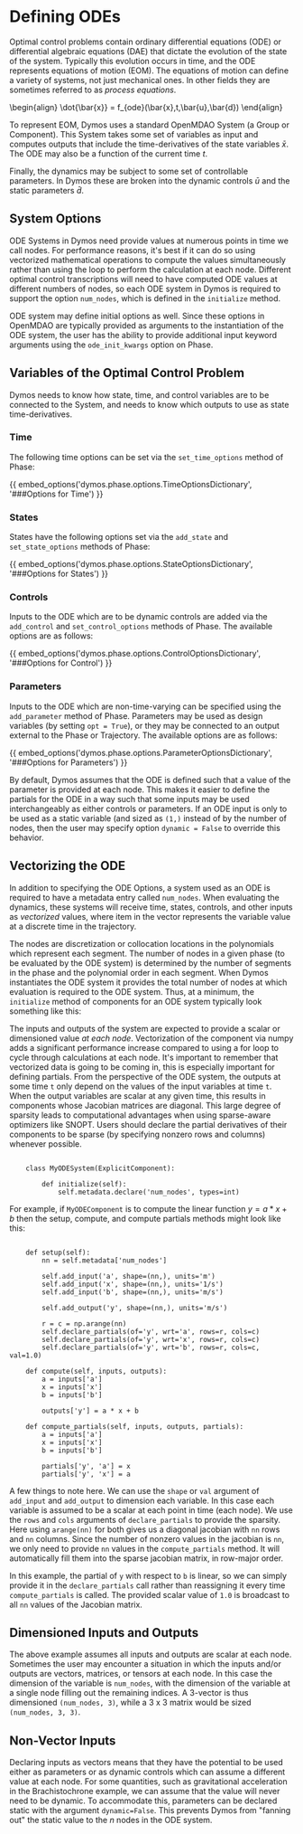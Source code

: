 # Defining ODEs

Optimal control problems contain ordinary differential equations (ODE) or differential algebraic equations (DAE) that dictate the evolution of the state of the system.
Typically this evolution occurs in time, and the ODE represents equations of motion (EOM).
The equations of motion can define a variety of systems, not just mechanical ones.
In other fields they are sometimes referred to as *process equations*.

\begin{align}
    \dot{\bar{x}} = f_{ode}(\bar{x},t,\bar{u},\bar{d})
\end{align}

To represent EOM, Dymos uses a standard OpenMDAO System (a Group or Component).
This System takes some set of variables as input and computes outputs that include the time-derivatives of the state variables $\bar{x}$.
The ODE may also be a function of the current time $t$.

Finally, the dynamics may be subject to some set of controllable parameters.
In Dymos these are broken into the dynamic controls $\bar{u}$ and the static parameters $\bar{d}$.

##  System Options

ODE Systems in Dymos need provide values at numerous points in time we call nodes.
For performance reasons, it's best if it can do so using vectorized mathematical operations to compute the values simultaneously rather than using the loop to perform the calculation at each node.
Different optimal control transcriptions will need to have computed ODE values at different numbers of nodes, so each ODE system in Dymos is required to support the option `num_nodes`, which is defined in the `initialize` method.

ODE system may define initial options as well.
Since these options in OpenMDAO are typically provided as arguments to the instantiation of the ODE system, the user has the ability to provide additional input keyword arguments using the `ode_init_kwargs` option on Phase.

## Variables of the Optimal Control Problem

Dymos needs to know how state, time, and control variables are to be connected to the System, and needs to know which outputs to use as state time-derivatives.

### Time

The following time options can be set via the `set_time_options` method of Phase:

{{ embed_options('dymos.phase.options.TimeOptionsDictionary', '###Options for Time') }}

### States

States have the following options set via the `add_state` and `set_state_options` methods of Phase:

{{ embed_options('dymos.phase.options.StateOptionsDictionary', '###Options for States') }}

###  Controls

Inputs to the ODE which are to be dynamic controls are added via the `add_control` and `set_control_options` methods of Phase.
The available options are as follows:


{{ embed_options('dymos.phase.options.ControlOptionsDictionary', '###Options for Control') }}

###  Parameters

Inputs to the ODE which are non-time-varying can be specified using the `add_parameter` method of Phase.
Parameters may be used as design variables (by setting `opt = True`), or they may be connected to an output external to the Phase or Trajectory.
The available options are as follows:

{{ embed_options('dymos.phase.options.ParameterOptionsDictionary', '###Options for Parameters') }}

By default, Dymos assumes that the ODE is defined such that a value of the parameter is provided at each node.
This makes it easier to define the partials for the ODE in a way such that some inputs may be used interchangeably as either controls or parameters.
If an ODE input is only to be used as a static variable (and sized as `(1,)` instead of by the number of nodes, then the user may specify option `dynamic = False` to override this behavior.

## Vectorizing the ODE

In addition to specifying the ODE Options, a system used as an ODE is required to have a metadata
entry called `num_nodes`.  When evaluating the dynamics, these systems will receive time, states,
controls, and other inputs as *vectorized* values, where item in the vector represents the variable
value at a discrete time in the trajectory.

The nodes are discretization or collocation locations in the polynomials which represent
each segment.  The number of nodes in a given phase (to be evaluated by the ODE system) is determined
by the number of segments in the phase and the polynomial order in each segment.  When Dymos instantiates
the ODE system it provides the total number of nodes at which evaluation is required to the ODE system.
Thus, at a minimum, the `initialize` method of components for an ODE system typically look something
like this:

The inputs and outputs of the system are expected to provide a scalar or dimensioned
value *at each node*.  Vectorization of the component via numpy adds a significant performance increase
compared to using a for loop to cycle through calculations at each node.  It's important to remember
that vectorized data is going to be coming in, this is especially important for defining partials.
From the perspective of the ODE system, the outputs at some time `t` only depend on the values
of the input variables at time `t`.  When the output variables are scalar at any given time, this
results in components whose Jacobian matrices are diagonal.  This large degree of sparsity leads
to computational advantages when using sparse-aware optimizers like SNOPT.  Users should declare
the partial derivatives of their components to be sparse (by specifying nonzero rows and columns)
whenever possible.

```python3

    class MyODESystem(ExplicitComponent):

        def initialize(self):
            self.metadata.declare('num_nodes', types=int)

```

For example, if `MyODEComponent` is to compute the linear function $y = a * x + b$ then the
setup, compute, and compute partials methods might look like this:

```python3

    def setup(self):
        nn = self.metadata['num_nodes']

        self.add_input('a', shape=(nn,), units='m')
        self.add_input('x', shape=(nn,), units='1/s')
        self.add_input('b', shape=(nn,), units='m/s')

        self.add_output('y', shape=(nn,), units='m/s')

        r = c = np.arange(nn)
        self.declare_partials(of='y', wrt='a', rows=r, cols=c)
        self.declare_partials(of='y', wrt='x', rows=r, cols=c)
        self.declare_partials(of='y', wrt='b', rows=r, cols=c, val=1.0)

    def compute(self, inputs, outputs):
        a = inputs['a']
        x = inputs['x']
        b = inputs['b']

        outputs['y'] = a * x + b

    def compute_partials(self, inputs, outputs, partials):
        a = inputs['a']
        x = inputs['x']
        b = inputs['b']

        partials['y', 'a'] = x
        partials['y', 'x'] = a
```

A few things to note here.  We can use the `shape` or `val` argument of `add_input` and `add_output`
to dimension each variable.  In this case each variable is assumed to be a scalar at each point in
time (each node).  We use the `rows` and `cols` arguments of `declare_partials` to provide the sparsity.
Here using `arange(nn)` for both gives us a diagonal jacobian with `nn` rows and `nn` columns.  Since
the number of nonzero values in the jacobian is `nn`, we only need to provide `nn` values in the
`compute_partials` method.  It will automatically fill them into the sparse jacobian matrix, in
row-major order.

In this example, the partial of `y` with respect to `b` is linear, so we can simply provide it in
the `declare_partials` call rather than reassigning it every time `compute_partials` is called.
The provided scalar value of `1.0` is broadcast to all `nn` values of the Jacobian matrix.

## Dimensioned Inputs and Outputs

The above example assumes all inputs and outputs are scalar at each node.  Sometimes the user may
encounter a situation in which the inputs and/or outputs are vectors, matrices, or tensors at
each node.  In this case the dimension of the variable is `num_nodes`, with the dimension of the
variable at a single node filling out the remaining indices. A 3-vector is thus dimensioned
`(num_nodes, 3)`, while a 3 x 3 matrix would be sized `(num_nodes, 3, 3)`.

##  Non-Vector Inputs

Declaring inputs as vectors means that they have the potential to be used either as parameters or as dynamic controls which can assume a different value at each node.
For some quantities, such as gravitational acceleration in the Brachistochrone example, we can assume that the value will never need to be dynamic.
To accommodate this, parameters can be declared static with the argument `dynamic=False`.
This prevents Dymos from "fanning out" the static value to the *n* nodes in the ODE system.
